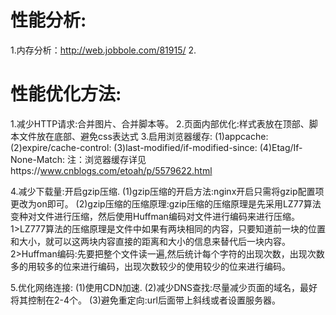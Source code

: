 
# 性能分析:
1.内存分析：http://web.jobbole.com/81915/
2.

# 性能优化方法:
1.减少HTTP请求:合并图片、合并脚本等。
2.页面内部优化:样式表放在顶部、脚本文件放在底部、避免css表达式
3.启用浏览器缓存:
  (1)appcache:
  (2)expire/cache-control:
  (3)last-modified/if-modified-since:
  (4)Etag/If-None-Match:
 注：浏览器缓存详见https://www.cnblogs.com/etoah/p/5579622.html

4.减少下载量:开启gzip压缩.
  (1)gzip压缩的开启方法:nginx开启只需将gzip配置项更改为on即可。
  (2)gzip压缩的压缩原理:gzip压缩的压缩原理是先采用LZ77算法变种对文件进行压缩，然后使用Huffman编码对文件进行编码来进行压缩。
   1>LZ777算法的压缩原理是文件中如果有两块相同的内容，只要知道前一块的位置和大小，就可以这两块内容直接的距离和大小的信息来替代后一块内容。
   2>Huffman编码:先要把整个文件读一遍,然后统计每个字符的出现次数，出现次数多的用较多的位来进行编码，出现次数较少的使用较少的位来进行编码。

5.优化网络连接:
  (1)使用CDN加速.
  (2)减少DNS查找:尽量减少页面的域名，最好将其控制在2-4个。
  (3)避免重定向:url后面带上斜线或者设置服务器。
